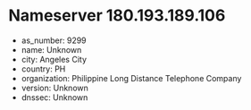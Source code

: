 # Nameserver 180.193.189.106

* as_number: 9299
* name: Unknown
* city: Angeles City
* country: PH
* organization: Philippine Long Distance Telephone Company
* version: Unknown
* dnssec: Unknown
